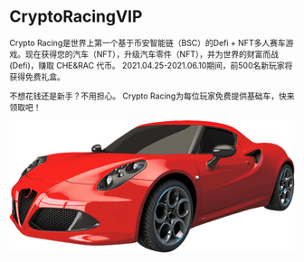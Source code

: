 # CryptoRacingVIP

Crypto Racing是世界上第一个基于币安智能链（BSC）的Defi + NFT多人赛车游戏。现在获得您的汽车（NFT），升级汽车零件（NFT），并为世界的财富而战(Defi)，赚取 CHE&RAC 代币。 2021.04.25-2021.06.10期间，前500名新玩家将获得免费礼盒。

不想花钱还是新手？不用担心。 Crypto Racing为每位玩家免费提供基础车，快来领取吧！

![car1](car1.png)

